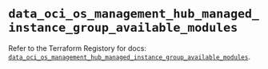 # `data_oci_os_management_hub_managed_instance_group_available_modules`

Refer to the Terraform Registory for docs: [`data_oci_os_management_hub_managed_instance_group_available_modules`](https://registry.terraform.io/providers/oracle/oci/6.18.0/docs/data-sources/os_management_hub_managed_instance_group_available_modules).
